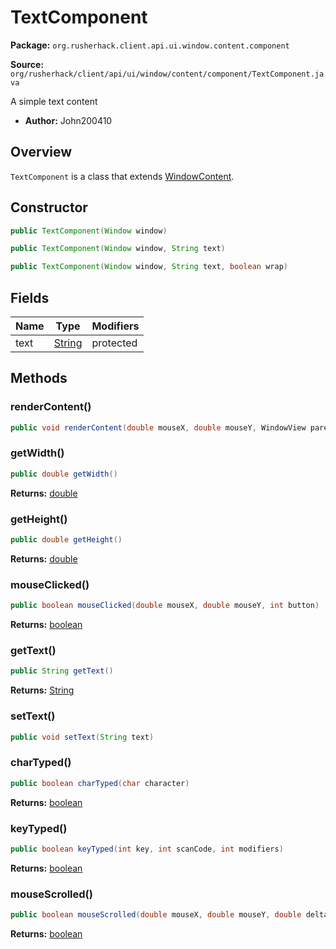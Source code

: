 # TextComponent

**Package:** `org.rusherhack.client.api.ui.window.content.component`

**Source:** `org/rusherhack/client/api/ui/window/content/component/TextComponent.java`

A simple text content
* **Author:** John200410



## Overview

`TextComponent` is a class that extends [WindowContent](/client/api/ui/window/content/WindowContent.md).

## Constructor

```java
public TextComponent(Window window)
```

```java
public TextComponent(Window window, String text)
```

```java
public TextComponent(Window window, String text, boolean wrap)
```

## Fields

| Name | Type | Modifiers |
|------|------|----------|
| text | [String](https://docs.oracle.com/en/java/javase/21/docs/api/java.base/java/lang/String.html) | protected |


## Methods

### renderContent()

```java
public void renderContent(double mouseX, double mouseY, WindowView parent)
```

### getWidth()

```java
public double getWidth()
```

**Returns:** [double](https://docs.oracle.com/en/java/javase/21/docs/api/java.base/java/lang/Double.html)

### getHeight()

```java
public double getHeight()
```

**Returns:** [double](https://docs.oracle.com/en/java/javase/21/docs/api/java.base/java/lang/Double.html)

### mouseClicked()

```java
public boolean mouseClicked(double mouseX, double mouseY, int button)
```

**Returns:** [boolean](https://docs.oracle.com/en/java/javase/21/docs/api/java.base/java/lang/Boolean.html)

### getText()

```java
public String getText()
```

**Returns:** [String](https://docs.oracle.com/en/java/javase/21/docs/api/java.base/java/lang/String.html)

### setText()

```java
public void setText(String text)
```

### charTyped()

```java
public boolean charTyped(char character)
```

**Returns:** [boolean](https://docs.oracle.com/en/java/javase/21/docs/api/java.base/java/lang/Boolean.html)

### keyTyped()

```java
public boolean keyTyped(int key, int scanCode, int modifiers)
```

**Returns:** [boolean](https://docs.oracle.com/en/java/javase/21/docs/api/java.base/java/lang/Boolean.html)

### mouseScrolled()

```java
public boolean mouseScrolled(double mouseX, double mouseY, double delta)
```

**Returns:** [boolean](https://docs.oracle.com/en/java/javase/21/docs/api/java.base/java/lang/Boolean.html)

